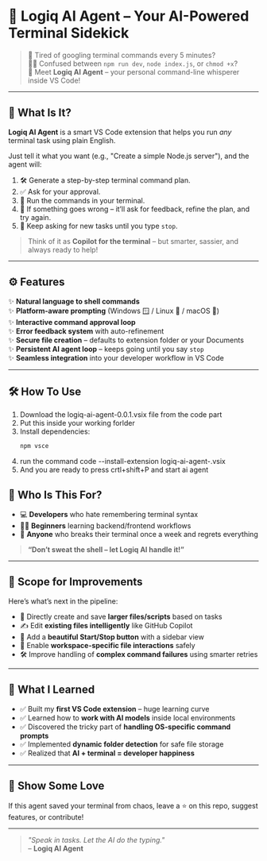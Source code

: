 # 🚀 Logiq AI Agent – Your AI-Powered Terminal Sidekick

> 🧠 Tired of googling terminal commands every 5 minutes?  
> 😵‍💫 Confused between `npm run dev`, `node index.js`, or `chmod +x`?  
> 🤖 Meet **Logiq AI Agent** – your personal command-line whisperer inside VS Code!

---

## 🎯 What Is It?

**Logiq AI Agent** is a smart VS Code extension that helps you run *any* terminal task using plain English.

Just tell it what you want (e.g., "Create a simple Node.js server"), and the agent will:
1. 🛠 Generate a step-by-step terminal command plan.
2. ✅ Ask for your approval.
3. 🧾 Run the commands in your terminal.
4. 🔁 If something goes wrong – it’ll ask for feedback, refine the plan, and try again.
5. 🔄 Keep asking for new tasks until you type `stop`.

> Think of it as **Copilot for the terminal** – but smarter, sassier, and always ready to help!

---

## ⚙️ Features

✨ **Natural language to shell commands**  
✨ **Platform-aware prompting** (Windows 🪟 / Linux 🐧 / macOS 🍏)  
✨ **Interactive command approval loop**  
✨ **Error feedback system** with auto-refinement  
✨ **Secure file creation** – defaults to extension folder or your Documents  
✨ **Persistent AI agent loop** – keeps going until you say `stop`  
✨ **Seamless integration** into your developer workflow in VS Code

---
## 🛠 How To Use

1. Download the logiq-ai-agent-0.0.1.vsix file from the code part
2. Put this inside your working forlder
3. Install dependencies:
   ```bash
   npm vsce
   ```
4. run the command code --install-extension logiq-ai-agent-<version>.vsix
5. And you are ready to press crtl+shift+P and start ai agent

## 🌈 Who Is This For?

- 💻 **Developers** who hate remembering terminal syntax  
- 🧑‍🎓 **Beginners** learning backend/frontend workflows  
- 🐚 **Anyone** who breaks their terminal once a week and regrets everything  

> **“Don’t sweat the shell – let Logiq AI handle it!”**

---

## 🔭 Scope for Improvements

Here’s what’s next in the pipeline:

- 📁 Directly create and save **larger files/scripts** based on tasks  
- ✍️ Edit **existing files intelligently** like GitHub Copilot  
- 🧩 Add a **beautiful Start/Stop button** with a sidebar view  
- 📂 Enable **workspace-specific file interactions** safely  
- 🛠 Improve handling of **complex command failures** using smarter retries  

---

## 🤖 What I Learned

- ✅ Built my **first VS Code extension** – huge learning curve  
- ✅ Learned how to **work with AI models** inside local environments  
- ✅ Discovered the tricky part of **handling OS-specific command prompts**  
- ✅ Implemented **dynamic folder detection** for safe file storage  
- ✅ Realized that **AI + terminal = developer happiness**  

---

## 💌 Show Some Love

If this agent saved your terminal from chaos, leave a ⭐ on this repo, suggest features, or contribute!

---

> _"Speak in tasks. Let the AI do the typing."_  
> – **Logiq AI Agent**

   
   
   


